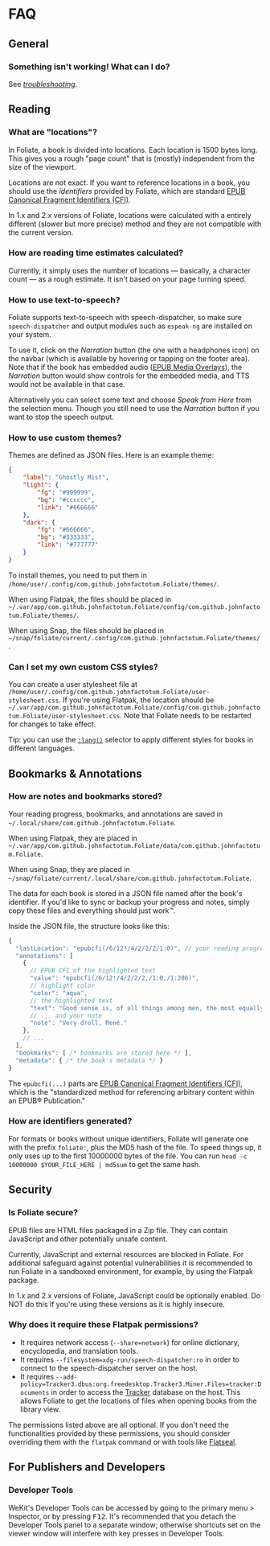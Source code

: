 # FAQ

## General

### Something isn't working! What can I do?

See [<i>troubleshooting</i>](troubleshooting.md).

## Reading

### What are "locations"?

In Foliate, a book is divided into locations. Each location is 1500 bytes long. This gives you a rough "page count" that is (mostly) independent from the size of the viewport.

Locations are not exact. If you want to reference locations in a book, you should use the *identifiers* provided by Foliate, which are standard [EPUB Canonical Fragment Identifiers (CFI)](https://w3c.github.io/epub-specs/epub33/epubcfi/).

In 1.x and 2.x versions of Foliate, locations were calculated with a entirely different (slower but more precise) method and they are not compatible with the current version.

### How are reading time estimates calculated?

Currently, it simply uses the number of locations — basically, a character count — as a rough estimate. It isn't based on your page turning speed.

### How to use text-to-speech?

Foliate supports text-to-speech with speech-dispatcher, so make sure `speech-dispatcher` and output modules such as `espeak-ng` are installed on your system.

To use it, click on the <i>Narration</i> button (the one with a headphones icon) on the navbar (which is available by hovering or tapping on the footer area). Note that if the book has embedded audio ([EPUB Media Overlays](https://www.w3.org/TR/epub/#sec-media-overlays)), the <i>Narration</i> button would show controls for the embedded media, and TTS would not be available in that case.

Alternatively you can select some text and choose <i>Speak from Here</i> from the selection menu. Though you still need to use the <i>Narration</i> button if you want to stop the speech output.

### How to use custom themes?

Themes are defined as JSON files. Here is an example theme:

```json
{
    "label": "Ghostly Mist",
    "light": {
        "fg": "#999999",
        "bg": "#cccccc",
        "link": "#666666"
    },
    "dark": {
        "fg": "#666666",
        "bg": "#333333",
        "link": "#777777"
    }
}
```

To install themes, you need to put them in `/home/user/.config/com.github.johnfactotum.Foliate/themes/`.

When using Flatpak, the files should be placed in `~/.var/app/com.github.johnfactotum.Foliate/config/com.github.johnfactotum.Foliate/themes/`.

When using Snap, the files should be placed in `~/snap/foliate/current/.config/com.github.johnfactotum.Foliate/themes/`.

### Can I set my own custom CSS styles?

You can create a user stylesheet file at `/home/user/.config/com.github.johnfactotum.Foliate/user-stylesheet.css`. If you're using Flatpak, the location should be `~/.var/app/com.github.johnfactotum.Foliate/config/com.github.johnfactotum.Foliate/user-stylesheet.css`. Note that Foliate needs to be restarted for changes to take effect.

Tip: you can use the [`:lang()`](https://developer.mozilla.org/en-US/docs/Web/CSS/:lang) selector to apply different styles for books in different languages.

## Bookmarks & Annotations

### How are notes and bookmarks stored?

Your reading progress, bookmarks, and annotations are saved in `~/.local/share/com.github.johnfactotum.Foliate`.

When using Flatpak, they are placed in `~/.var/app/com.github.johnfactotum.Foliate/data/com.github.johnfactotum.Foliate`.

When using Snap, they are placed in `~/snap/foliate/current/.local/share/com.github.johnfactotum.Foliate`.

The data for each book is stored in a JSON file named after the book's identifier. If you'd like to sync or backup your progress and notes, simply copy these files and everything should just work™.

Inside the JSON file, the structure looks like this:

```javascript
{
  "lastLocation": "epubcfi(/6/12!/4/2/2/2/1:0)", // your reading progress
  "annotations": [
    {
      // EPUB CFI of the highlighted text
      "value": "epubcfi(/6/12!/4/2/2/2,/1:0,/1:286)",
      // highlight color
      "color": "aqua",
      // the highlighted text
      "text": "Good sense is, of all things among men, the most equally distributed; for every one thinks himself so abundantly provided with it, that those even who are the most difficult to satisfy in everything else, do not usually desire a larger measure of this quality than they already possess.",
      // ... and your note
      "note": "Very droll, René."
    },
    // ...
  ],
  "bookmarks": [ /* bookmarks are stored here */ ],
  "metadata": { /* the book's metadata */ }
}
```

The `epubcfi(...)` parts are [EPUB Canonical Fragment Identifiers (CFI)](https://w3c.github.io/epub-specs/epub33/epubcfi/), which is the "standardized method for referencing arbitrary content within an EPUB® Publication."

### How are identifiers generated?

For formats or books without unique identifiers, Foliate will generate one with the prefix `foliate:`, plus the MD5 hash of the file. To speed things up, it only uses up to the first 10000000 bytes of the file. You can run `head -c 10000000 $YOUR_FILE_HERE | md5sum` to get the same hash.

## Security

### Is Foliate secure?

EPUB files are HTML files packaged in a Zip file. They can contain JavaScript and other potentially unsafe content.

Currently, JavaScript and external resources are blocked in Foliate. For additional safeguard against potential vulnerabilities it is recommended to run Foliate in a sandboxed environment, for example, by using the Flatpak package.

In 1.x and 2.x versions of Foliate, JavaScript could be optionally enabled. Do NOT do this if you're using these versions as it is highly insecure.

### Why does it require these Flatpak permissions?

- It requires network access (`--share=network`) for online dictionary, encyclopedia, and translation tools.
- It requires `--filesystem=xdg-run/speech-dispatcher:ro` in order to connect to the speech-dispatcher server on the host.
- It requires `--add-policy=Tracker3.dbus:org.freedesktop.Tracker3.Miner.Files=tracker:Documents` in order to access the [Tracker](https://tracker.gnome.org/) database on the host. This allows Foliate to get the locations of files when opening books from the library view.

The permissions listed above are all optional. If you don't need the functionalities provided by these permissions, you should consider overriding them with the `flatpak` command or with tools like [Flatseal](https://github.com/tchx84/flatseal).

## For Publishers and Developers

### Developer Tools

WeKit's Developer Tools can be accessed by going to the primary menu > Inspector, or by pressing <kbd>F12</kbd>. It's recommended that you detach the Developer Tools panel to a separate window; otherwise shortcuts set on the viewer window will interfere with key presses in Developer Tools.
